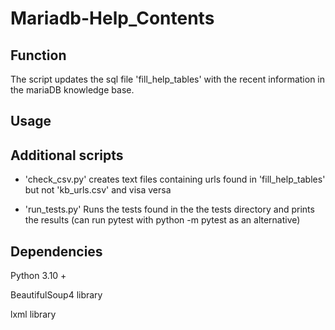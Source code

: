 # Mariadb-Help_Contents


## Function

The script updates the sql file 'fill_help_tables' with the recent information in the mariaDB knowledge base.


## Usage


## Additional scripts
- 'check_csv.py' creates text files containing urls found in 'fill_help_tables' but not 'kb_urls.csv' and visa versa

- 'run_tests.py' Runs the tests found in the the tests directory and prints the results (can run pytest with python -m pytest as an alternative)

## Dependencies
Python 3.10 +

BeautifulSoup4 library

lxml library